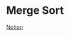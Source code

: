 # Merge Sort

[Notion](https://jnaimxiii.notion.site/06-Merge-Sort-4626cafeb3c74a4b907080e69dcc7cd9)
